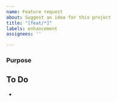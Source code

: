 ```yaml
---
name: Feature request
about: Suggest an idea for this project
title: "[feat/*]"
labels: enhancement
assignees: ''

---
```


### Purpose
> 

## To Do
-
